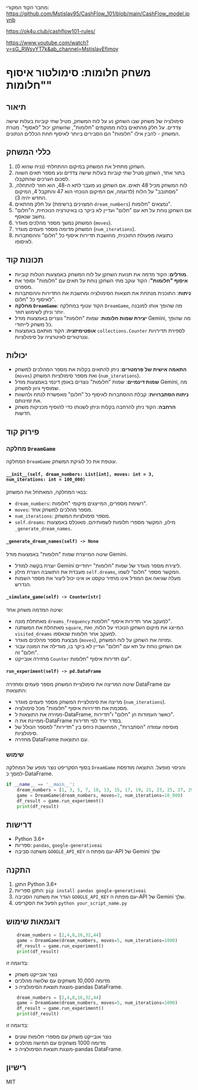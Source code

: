 מחבר הקוד המקורי:
https://github.com/Mstislav95/CashFlow_101/blob/main/CashFlow_model.ipynb

https://ok4u.club/cashflow101-rules/

https://www.youtube.com/watch?v=sG_RWsvYT7k&ab_channel=MstislavEfimov


# משחק חלומות: סימולטור איסוף "חלומות"

## תיאור

סימולציה של משחק שבו השחקן נע על לוח המשחק, מטיל שתי קוביות בעלות שישה צדדים. 
על חלק מהתאים בלוח ממוקמים "חלומות", שהשחקן יכול "לאסוף". 
מטרת המשחק - להבין אילו "חלומות" הם הסבירים ביותר לאיסוף תחת הכללים הנתונים.

## כללי המשחק

1.  השחקן מתחיל את המשחק במיקום ההתחלתי (נניח שהוא 0).
2.  בתור אחד, השחקן מטיל שתי קוביות בעלות שישה צדדים ונע מספר תאים השווה לסכום הערכים שהתקבלו.
3.  לוח המשחק מכיל 48 תאים. אם השחקן נע מעבר לתא ה-48, הוא חוזר להתחלה, "מסתובב" על הלוח (לדוגמה, אם המיקום הנוכחי הוא 47 והתקבל 4, המיקום החדש יהיה 3).
4.  על חלק מהתאים (המצוינים ברשימת `dream_numbers`) נמצאים "חלומות".
5.  אם השחקן נוחת על תא עם "חלום" ועדיין לא ביקר בו באיטרציה הנוכחית, ה"חלום" נחשב שנאסף.
6.  המשחק נמשך מספר מהלכים מוגדר (`moves`).
7.  המשחק מדומה מספר פעמים מוגדר (`num_iterations`).
8.  כתוצאה מפעולת התוכנית, מחושבת תדירות איסוף כל "חלום" וההסתברות לאיסופו.

## תכונות קוד

*   **מודלים**: הקוד מדמה את תנועת השחקן על לוח המשחק באמצעות הטלות קוביות.
*   **איסוף "חלומות"**: הקוד עוקב מתי השחקן נוחת על תאים עם "חלומות" וסופר את מספרם.
*   **ניתוח**: התוכנית מנתחת את תוצאות הסימולציה ומחשבת את התדירות וההסתברות לאיסוף כל "חלום".
*   **מחלקה `DreamGame`**: הקוד עטוף במחלקה `DreamGame`, מה שהופך אותו למובנה יותר וניתן לשימוש חוזר.
*   **יצירת שמות חלומות**: שמות "חלומות" נוצרים באמצעות מודל Gemini, מה שהופך כל משחק לייחודי.
*   **אופטימיזציה**: הקוד מותאם באמצעות `collections.Counter` לספירת תדירויות וגנרטורים לאיטרציה על סימולציות.

## יכולות

*   **התאמה אישית של פרמטרים**: ניתן להתאים בקלות את מספר המהלכים למשחק (`moves`) ואת מספר סימולציות המשחק (`num_iterations`).
*   **שמות דינמיים**: שמות "חלומות" נוצרים באופן דינמי באמצעות מודל Gemini, מה שמוסיף גיוון למשחק.
*   **ניתוח הסתברויות**: קבלת ההסתברות לאיסוף כל "חלום" מאפשרת לנתח ולהשוות את זמינותם.
*   **הרחבה**: הקוד ניתן להרחבה בקלות וניתן לשנותו כדי להוסיף מכניקות משחק חדשות.

## פירוק קוד

### מחלקה `DreamGame`

המחלקה `DreamGame` עוטפת את כל לוגיקת המשחק.

#### `__init__(self, dream_numbers: List[int], moves: int = 3, num_iterations: int = 100_000)`

בנאי המחלקה, המאתחל את המשחק:

*   `dream_numbers`: רשימת מספרים, המייצגים מיקומי "חלומות".
*   `moves`: מספר מהלכים למשחק אחד.
*   `num_iterations`: מספר סימולציות המשחק.
*   `self.dreams`: מילון, המקשר מספרי חלומות לשמותיהם. מאוכלס באמצעות `_generate_dream_names`.

#### `_generate_dream_names(self) -> None`

שיטה המייצרת שמות "חלומות" באמצעות מודל Gemini.

*   יוצרת בקשה למודל Gemini ליצירת מספר מוגדר של שמות "חלומות" ייחודיים.
*   מעבדת את התשובה ויוצרת מילון `self.dreams`, המקשר מספר "חלום" לשמו.
*   מעלה שגיאה אם המודל אינו מחזיר טקסט או אינו יכול ליצור את מספר השמות הנדרש.

#### `_simulate_game(self) -> Counter[str]`

שיטה המדמה משחק אחד:

*   מאתחלת מונה `dreams_frequency` למעקב אחר תדירות איסוף "חלומות".
*   מאתחלת את המשתנה `square`, המייצג את מיקום השחקן הנוכחי על הלוח, ואת `visited_dreams` למעקב אחר חלומות שנאספו.
*   מבצעת מספר מהלכים מוגדר (`moves`), ומזיזה את השחקן על לוח המשחק.
*   אם השחקן נוחת על תא עם "חלום" ועדיין לא ביקר בו, מגדילה את המונה עבור "חלום" זה.
*   מחזירה אובייקט `Counter` עם תדירות איסוף "חלומות".

#### `run_experiment(self) -> pd.DataFrame`

שיטה המריצה את סימולציית המשחק מספר פעמים ומחזירה DataFrame עם התוצאות:

*   מריצה את סימולציית המשחק מספר פעמים מוגדר (`num_iterations`).
*   מסכמת את תדירויות איסוף "חלומות" מכל סימולציה.
*   ממירה את התוצאות ל-DataFrame, כאשר העמודות הן "חלום" ו"תדירות".
*   ממיינת את ה-DataFrame בסדר יורד לפי תדירות.
*   מוסיפה עמודה "הסתברות", המחושבת כיחס בין "תדירות" למספר הכולל של סימולציות.
*   מחזירה DataFrame עם התוצאות.

### שימוש

בסוף הסקריפט נוצר מופע של המחלקה `DreamGame` והניסוי מופעל. התוצאה מודפסת למסך כ-DataFrame.

```python
if __name__ == '__main__':
    dream_numbers = [1, 3, 5, 7, 10, 13, 15, 17, 19, 21, 23, 25, 27, 29, 31, 33, 35, 37, 39, 41, 43, 45, 47]
    game = DreamGame(dream_numbers, moves=3, num_iterations=10_000)
    df_result = game.run_experiment()
    print(df_result)
```

## דרישות

*   Python 3.6+
*   ספריות: `pandas`, `google-generativeai`
*   משתנה סביבה `GOOGLE_API_KEY` עם מפתח ה-API של Gemini שלך

## התקנה

1.  התקן Python 3.6+
2.  התקן ספריות: `pip install pandas google-generativeai`
3.  הגדר את משתנה הסביבה `GOOGLE_API_KEY` עם מפתח ה-API של Gemini שלך.
4.  הפעל את הסקריפט `python your_script_name.py`

## דוגמאות שימוש
```python
    dream_numbers = [2,4,8,16,32,44]
    game = DreamGame(dream_numbers, moves=5, num_iterations=1000)
    df_result = game.run_experiment()
    print(df_result)
```
בדוגמה זו: 
 * נוצר אובייקט משחק
 * מדומה 10,000 משחקים עם שלושה מהלכים
 * מוצגת תוצאת הסימולציה כ-pandas DataFrame.

```python
    dream_numbers = [2,4,8,16,32,44]
    game = DreamGame(dream_numbers, moves=5, num_iterations=1000)
    df_result = game.run_experiment()
    print(df_result)
```
בדוגמה זו: 
 * נוצר אובייקט משחק עם מספרי חלומות שונים
 * מדומה 1000 משחקים עם חמישה מהלכים
 * מוצגת תוצאת הסימולציה כ-pandas DataFrame.

## רישיון

MIT
